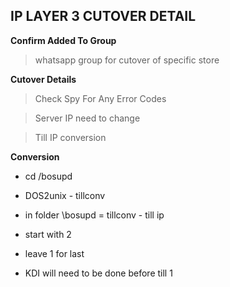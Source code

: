 ## IP LAYER 3 CUTOVER DETAIL ##

**Confirm Added To Group**
> whatsapp group for cutover of specific store  

**Cutover Details**

> Check Spy For Any Error Codes

> Server IP need to change

> Till IP conversion

**Conversion**


 - cd /bosupd
 - DOS2unix - tillconv
 - in folder \bosupd = tillconv - till ip

 - start with 2
 - leave 1 for last
 - KDI will need to be done before till 1
